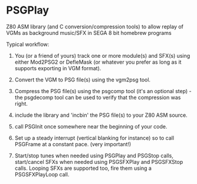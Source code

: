 PSGPlay
=======

Z80 ASM library (and C conversion/compression tools) to allow replay of VGMs as background music/SFX in SEGA 8 bit homebrew programs

Typical workflow:

1) You (or a friend of yours) track one or more module(s) and SFX(s) using either Mod2PSG2 or DefleMask (or whatever you prefer as long as it supports exporting in VGM format).

2) Convert the VGM to PSG file(s) using the vgm2psg tool.

3) Compress the PSG file(s) using the psgcomp tool (it's an optional step) - the psgdecomp tool can be used to verify that the compression was right.

4) include the library and 'incbin' the PSG file(s) to your Z80 ASM source.

5) call PSGInit once somewhere near the beginning of your code.

6) Set up a steady interrupt (vertical blanking for instance) so to call PSGFrame at a constant pace. (very important!)

7) Start/stop tunes when needed using PSGPlay and PSGStop calls, start/cancel SFXs when needed using PSGSFXPlay and PSGSFXStop calls. Looping SFXs are supported too, fire them using a PSGSFXPlayLoop call.

